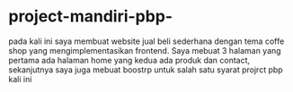 # project-mandiri-pbp-
pada kali ini saya membuat website jual beli sederhana dengan tema coffe shop yang mengimplementasikan frontend. Saya mebuat 3 halaman yang pertama ada halaman home yang kedua ada produk dan contact, sekanjutnya saya juga mebuat boostrp untuk salah satu syarat projrct pbp kali ini
